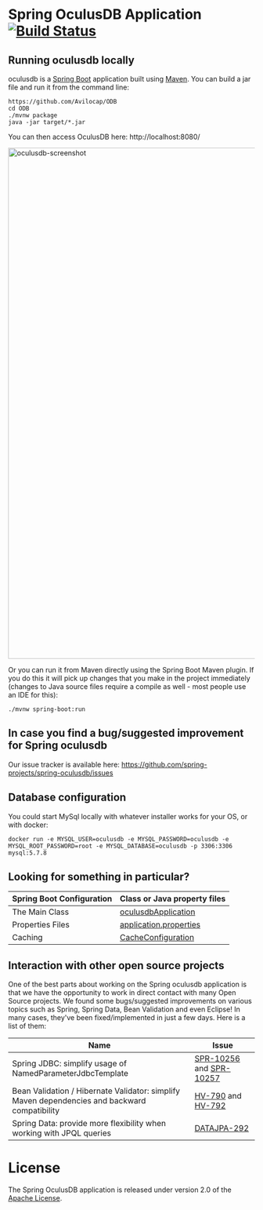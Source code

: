 # Spring OculusDB Application [![Build Status](https://travis-ci.org/spring-projects/spring-oculusdb.png?branch=master)](https://travis-ci.org/spring-projects/spring-oculusdb/)


## Running oculusdb locally
oculusdb is a [Spring Boot](https://spring.io/guides/gs/spring-boot) application built using [Maven](https://spring.io/guides/gs/maven/). You can build a jar file and run it from the command line:


```
https://github.com/Avilocap/ODB
cd ODB
./mvnw package
java -jar target/*.jar
```

You can then access OculusDB here: http://localhost:8080/

<img width="1042" alt="oculusdb-screenshot" src="https://cloud.githubusercontent.com/assets/838318/19727082/2aee6d6c-9b8e-11e6-81fe-e889a5ddfded.png">

Or you can run it from Maven directly using the Spring Boot Maven plugin. If you do this it will pick up changes that you make in the project immediately (changes to Java source files require a compile as well - most people use an IDE for this):

```
./mvnw spring-boot:run
```

## In case you find a bug/suggested improvement for Spring oculusdb
Our issue tracker is available here: https://github.com/spring-projects/spring-oculusdb/issues


## Database configuration


You could start MySql locally with whatever installer works for your OS, or with docker:

```
docker run -e MYSQL_USER=oculusdb -e MYSQL_PASSWORD=oculusdb -e MYSQL_ROOT_PASSWORD=root -e MYSQL_DATABASE=oculusdb -p 3306:3306 mysql:5.7.8
```

## Looking for something in particular?

|Spring Boot Configuration | Class or Java property files  |
|--------------------------|---|
|The Main Class | [oculusdbApplication](https://github.com/spring-projects/spring-oculusdb/blob/master/src/main/java/org/springframework/samples/oculusdb/oculusdbApplication.java) |
|Properties Files | [application.properties](https://github.com/spring-projects/spring-oculusdb/blob/master/src/main/resources) |
|Caching | [CacheConfiguration](https://github.com/spring-projects/spring-oculusdb/blob/master/src/main/java/org/springframework/samples/oculusdb/system/CacheConfiguration.java) |


## Interaction with other open source projects

One of the best parts about working on the Spring oculusdb application is that we have the opportunity to work in direct contact with many Open Source projects. We found some bugs/suggested improvements on various topics such as Spring, Spring Data, Bean Validation and even Eclipse! In many cases, they've been fixed/implemented in just a few days.
Here is a list of them:

| Name | Issue |
|------|-------|
| Spring JDBC: simplify usage of NamedParameterJdbcTemplate | [SPR-10256](https://jira.springsource.org/browse/SPR-10256) and [SPR-10257](https://jira.springsource.org/browse/SPR-10257) |
| Bean Validation / Hibernate Validator: simplify Maven dependencies and backward compatibility |[HV-790](https://hibernate.atlassian.net/browse/HV-790) and [HV-792](https://hibernate.atlassian.net/browse/HV-792) |
| Spring Data: provide more flexibility when working with JPQL queries | [DATAJPA-292](https://jira.springsource.org/browse/DATAJPA-292) |


# License

The Spring OculusDB application is released under version 2.0 of the [Apache License](https://www.apache.org/licenses/LICENSE-2.0).

[spring-oculusdb]: https://github.com/spring-projects/spring-oculusdb
[spring-framework-oculusdb]: https://github.com/spring-oculusdb/spring-framework-oculusdb
[spring-oculusdb-angularjs]: https://github.com/spring-oculusdb/spring-oculusdb-angularjs 
[javaconfig branch]: https://github.com/spring-oculusdb/spring-framework-oculusdb/tree/javaconfig
[spring-oculusdb-angular]: https://github.com/spring-oculusdb/spring-oculusdb-angular
[spring-oculusdb-microservices]: https://github.com/spring-oculusdb/spring-oculusdb-microservices
[spring-oculusdb-reactjs]: https://github.com/spring-oculusdb/spring-oculusdb-reactjs
[spring-oculusdb-graphql]: https://github.com/spring-oculusdb/spring-oculusdb-graphql
[spring-oculusdb-kotlin]: https://github.com/spring-oculusdb/spring-oculusdb-kotlin
[spring-oculusdb-rest]: https://github.com/spring-oculusdb/spring-oculusdb-rest
